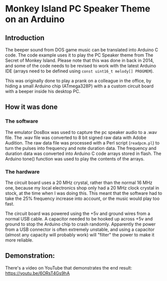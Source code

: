 # Monkey Island PC Speaker Theme on an Arduino

## Introduction

The beeper sound from DOS game music can be translated into Arduino C code. The code example uses it to play the PC Speaker theme from The Secret of Monkey Island. Please note that this was done in back in 2014, and some of the code needs to be revised to work with the latest Arduino IDE (arrays need to be defined using `const uint16_t melody[] PROGMEM`).

This was originally done to play a prank on a colleague in the office, by hiding a small Arduino chip (ATmega328P) with a a custom circuit board with a beeper inside his desktop PC.

## How it was done

### The software

The emulator DosBox was used to capture the pc speaker audio to a .wav file. The .wav file was converted to 8 bit signed raw data with Adobe Audition. The raw data file was processed with a Perl script (`readpcm.pl`) to turn the pulses into frequency and note duration data. The frequency and duration data was converted into Arduino C code arrays stored in flash. The Arduino tone() function was used to play the contents of the arrays.

### The hardware

The circuit board uses a 20 MHz crystal, rather than the normal 16 MHz one, because my local electronics shop only had a 20 MHz clock crystal in stock, at the time when I was doing this. This meant that the software had to take the 25% frequency increase into account, or the music would play too fast.

The circuit board was powered using the +5v and ground wires from a normal USB cable. A capacitor needed to be hooked up across +5v and ground to stop the Arduino chip to crash randomly. Apparently the power from a USB connector is often extremely unstable, and using a capacitor (almost any capacity will probably work) will "filter" the power to make it more reliable.

## Demonstration:

There's a video on YouTube that demonstrates the end result: https://youtu.be/6ORsT4Gs9hA

